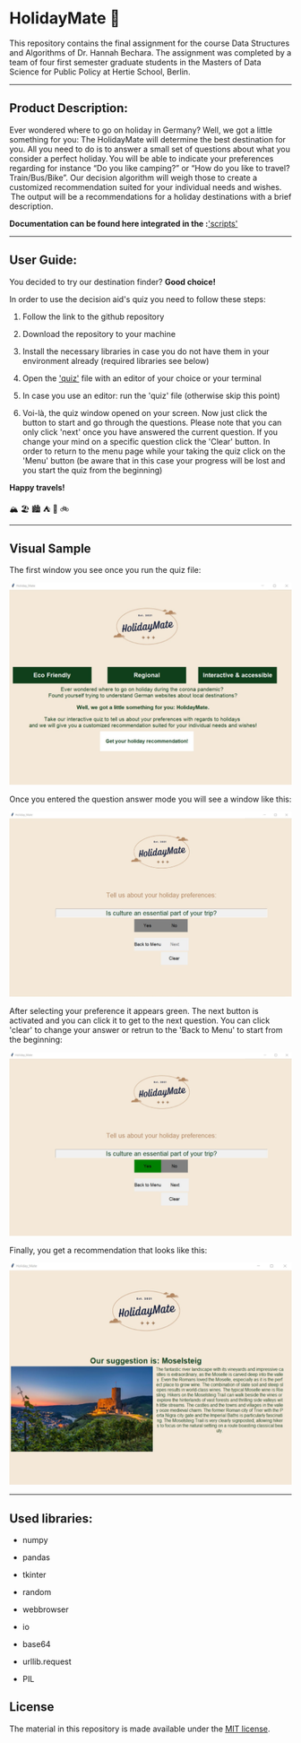 # HolidayMate  :compass:

This repository contains the final assignment for the course Data Structures and Algorithms of Dr. Hannah Bechara. The assignment was completed by a team of four first semester graduate students in the Masters of Data Science for Public Policy at Hertie School, Berlin.

***

## Product Description:

Ever wondered where to go on holiday in Germany? Well, we got a little something for you: The HolidayMate will determine the best destination for you. All you need to do is to answer a small set of questions about what you consider a perfect holiday. You will be able to indicate your preferences regarding for instance “Do you like camping?” or “How do you like to travel? Train/Bus/Bike”. Our decision algorithm will weigh those to create a customized recommendation suited for your individual needs and wishes.  The output will be a recommendations for a holiday destinations with a brief description.

**Documentation can be found here integrated in the :**['scripts'](https://github.com/anliwi/HolidayMate/blob/main/scripts/)

***

## User Guide:

You decided to try our destination finder? **Good choice!** 

In order to use the decision aid's quiz you need to follow these steps: 

1) Follow the link to the github repository 

2) Download the repository to your machine 

3) Install the necessary libraries in case you do not have them in your environment        already (required libraries see below) 

4) Open the ['quiz'](https://github.com/anliwi/HolidayMate/blob/main/scripts/quiz.py) file with an editor of your choice or your               terminal 

5) In case you use an editor: run the 'quiz' file (otherwise skip this point)

6) Voi-là, the quiz window opened on your screen. Now just click the button to start and
   go through the questions. Please note that you can only click 'next' once you 
   have answered the current question. If you change your mind on a specific question      click the 'Clear' button. In order to return to the menu page while your taking the     quiz click on the 'Menu' button (be aware that in this case your progress will be       lost and you start the quiz from the beginning)
   
**Happy travels!**

:mountain_snow: :beach_umbrella: :cityscape: :tent: :train2: :bike:
   
   ***
   
## Visual Sample

The first window you see once you run the quiz file:

![The first window you see once you run the quiz file. ](https://github.com//anliwi/HolidayMate/blob/main/data/Window_1.jpg?raw=true)

Once you entered the question answer mode you will see a window like this:

![Once you entered the question answer mode you will see a window like this. ](https://github.com//anliwi/HolidayMate/blob/main/data/Window_2.jpg?raw=true)

After selecting your preference it appears green. The next button is activated and you can click it to get to the next question. You can click 'clear' to change your answer or retrun to the 'Back to Menu' to start from the beginning:

![After selecting your preference it appears green. The next button is activated and you can click it to get to the next question. You can click 'clear' to change your answer or retrun to the 'menu' to start from the beginning. ](https://github.com//anliwi/HolidayMate/blob/main/data/Window_3.jpg?raw=true)

Finally, you get a recommendation that looks like this:

![Finally, you get a recommendation that looks like this. ](https://github.com/anliwi/HolidayMate/blob/main/data/Window_4.jpg?raw=true)

***
   
## Used libraries: 

 * numpy 
 
 * pandas 
 
 * tkinter 
 
 * random
 
 * webbrowser
 
 * io
 
 * base64
 
 * urllib.request
 
 * PIL 
 
## License

The material in this repository is made available under the [MIT license](http://opensource.org/licenses/mit-license.php).

